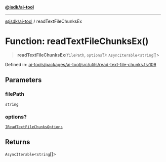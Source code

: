 [**@isdk/ai-tool**](../README.md)

***

[@isdk/ai-tool](../globals.md) / readTextFileChunksEx

# Function: readTextFileChunksEx()

> **readTextFileChunksEx**(`filePath`, `options`?): `AsyncIterable`\<`string`[]\>

Defined in: [ai-tools/packages/ai-tool/src/utils/read-text-file-chunks.ts:109](https://github.com/isdk/ai-tool.js/blob/a24331161aecd2d7bbd8dc9f9cd3d984871261cb/src/utils/read-text-file-chunks.ts#L109)

## Parameters

### filePath

`string`

### options?

[`IReadTextFileChunksOptions`](../interfaces/IReadTextFileChunksOptions.md)

## Returns

`AsyncIterable`\<`string`[]\>
